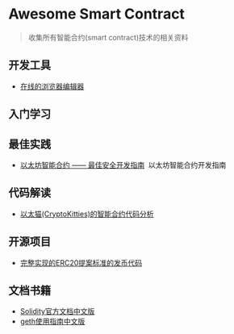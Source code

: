 # Awesome Smart Contract
> 收集所有智能合约(smart contract)技术的相关资料

## 开发工具
* [在线的浏览器编辑器](https://remix.ethereum.org/)

## 入门学习

## 最佳实践
* [以太坊智能合约 —— 最佳安全开发指南](https://github.com/ConsenSys/smart-contract-best-practices/blob/master/README-zh.md)  以太坊智能合约开发指南

## 代码解读
* [以太猫(CryptoKitties)的智能合约代码分析](https://zhuanlan.zhihu.com/p/34194613)

## 开源项目
* [完整实现的ERC20提案标准的发币代码](https://github.com/ConsenSys/Tokens)

## 文档书籍
* [Solidity官方文档中文版](https://github.com/KevinJay/awesome-smart-contract/blob/master/documents/Solidity%E5%AE%98%E6%96%B9%E6%96%87%E6%A1%A3%E4%B8%AD%E6%96%87%E7%89%88.pdf)
* [geth使用指南中文版](https://github.com/KevinJay/awesome-smart-contract/blob/master/documents/geth%E4%BD%BF%E7%94%A8%E6%8C%87%E5%8D%97%E6%96%87%E6%A1%A3%E4%B8%AD%E6%96%87%E7%89%88.pdf)

